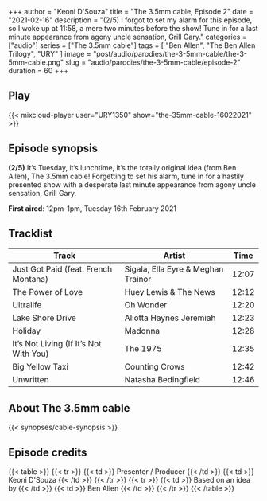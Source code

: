 +++
author = "Keoni D'Souza"
title = "The 3.5mm cable, Episode 2"
date = "2021-02-16"
description = "(2/5) I forgot to set my alarm for this episode, so I woke up at 11:58, a mere two minutes before the show! Tune in for a last minute appearance from agony uncle sensation, Grill Gary."
categories = ["audio"]
series = ["The 3.5mm cable"]
tags = [
    "Ben Allen",
    "The Ben Allen Trilogy",
    "URY"
]
image = "post/audio/parodies/the-3-5mm-cable/the-3-5mm-cable.png"
slug = "audio/parodies/the-3-5mm-cable/episode-2"
duration = 60
+++

## Play

{{< mixcloud-player user="URY1350" show="the-35mm-cable-16022021" >}}

## Episode synopsis

**(2/5)** It’s Tuesday, it’s lunchtime, it’s the totally original idea (from Ben Allen), The 3.5mm cable! Forgetting to set his alarm, tune in for a hastily presented show with a desperate last minute appearance from agony uncle sensation, Grill Gary.

**First aired**: 12pm-1pm, Tuesday 16th February 2021

## Tracklist

| Track                                  | Artist                             | Time  |
|----------------------------------------|------------------------------------|-------|
| Just Got Paid (feat. French Montana)   | Sigala, Ella Eyre & Meghan Trainor | 12:07 |
| The Power of Love                      | Huey Lewis & The News              | 12:12 |
| Ultralife                              | Oh Wonder                          | 12:20 |
| Lake Shore Drive                       | Aliotta Haynes Jeremiah            | 12:23 |
| Holiday                                | Madonna                            | 12:28 |
| It’s Not Living (If It’s Not With You) | The 1975                           | 12:35 |
| Big Yellow Taxi                        | Counting Crows                     | 12:42 |
| Unwritten                              | Natasha Bedingfield                | 12:46 |

## About The 3.5mm cable

{{< synopses/cable-synopsis >}}

## Episode credits

{{< table >}}
    {{< tr >}}
        {{< td >}}
            Presenter / Producer
        {{< /td >}}
        {{< td >}}
            Keoni D'Souza
        {{< /td >}}
    {{< /tr >}}
    {{< tr >}}
        {{< td >}}
            Based on an idea by
        {{< /td >}}
        {{< td >}}
            Ben Allen
        {{< /td >}}
    {{< /tr >}}
{{< /table >}}
